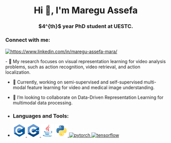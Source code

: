 <h1 align="center">Hi 👋, I'm Maregu Assefa</h1>
<h3 align="center"> $4^{th}$ year PhD student at UESTC.</h3>

<h3 align="left">Connect with me:</h3>
<p align="left">
<a href="https://www.linkedin.com/in/maregu-assefa-mara/" target="blank"><img align="center" src="https://raw.githubusercontent.com/rahuldkjain/github-profile-readme-generator/master/src/images/icons/Social/linked-in-alt.svg" alt="https://www.linkedin.com/in/maregu-assefa-mara/" height="30" width="40" /></a>
</p>
- 🔭 My research focuses on visual representation learning for video analysis problems, such as action recognition, video retrieval, and action localization.

- 🌱 Currently, working on semi-supervised and self-supervised multi-modal feature learning for video and medical image understanding.

- 👯 I’m looking to collaborate on Data-Driven Representation Learning for multimodal data processing.

- <h3 align="left">Languages and Tools:</h3>
- <p align="left"> <a href="https://www.cprogramming.com/" target="_blank" rel="noreferrer"> <img src="https://raw.githubusercontent.com/devicons/devicon/master/icons/c/c-original.svg" alt="c" width="40" height="40"/> </a> <a href="https://www.w3schools.com/cpp/" target="_blank" rel="noreferrer"> <img src="https://raw.githubusercontent.com/devicons/devicon/master/icons/cplusplus/cplusplus-original.svg" alt="cplusplus" width="40" height="40"/> </a> <img src="https://github.com/devicons/devicon/blob/master/icons/java/java-original.svg" alt="java" width="40" height="40"/> </a> <a href="https://www.python.org" target="_blank" rel="noreferrer"> <img src="https://raw.githubusercontent.com/devicons/devicon/master/icons/python/python-original.svg" alt="python" width="40" height="40"/> </a> <a href="https://pytorch.org/" target="_blank" rel="noreferrer"> <img src="https://www.vectorlogo.zone/logos/pytorch/pytorch-icon.svg" alt="pytorch" width="40" height="40"/> </a> <a href="https://www.tensorflow.org" target="_blank" rel="noreferrer"> <img src="https://www.vectorlogo.zone/logos/tensorflow/tensorflow-icon.svg" alt="tensorflow" width="40" height="40"/> </a> </p>

<!--
**Endarzboy/Endarzboy** is a ✨ _special_ ✨ repository because its `README.md` (this file) appears on your GitHub profile.

Here are some ideas to get you started:
-->
